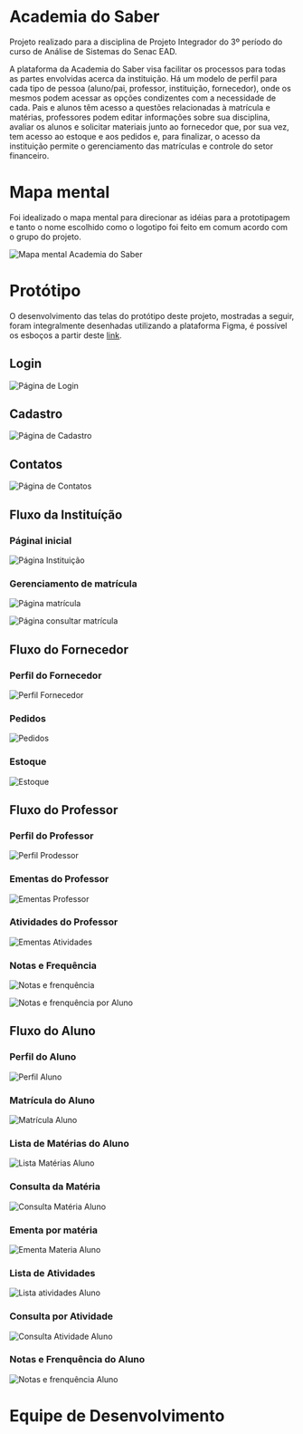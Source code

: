 # Academia do Saber

Projeto realizado para a disciplina de Projeto Integrador do 3º período do curso de Análise de Sistemas do Senac EAD.

A plataforma da Academia do Saber visa facilitar os processos para todas as partes envolvidas acerca da instituição. 
Há um modelo de perfil para cada tipo de pessoa (aluno/pai, professor, instituição, fornecedor), onde os mesmos podem acessar as opções condizentes com a necessidade de cada. Pais e alunos têm acesso a questões relacionadas à matrícula e matérias, professores podem editar informações sobre sua disciplina, avaliar os alunos e solicitar materiais junto ao fornecedor que, por sua vez, tem acesso ao estoque e aos pedidos e, para finalizar, o acesso da instituição permite o gerenciamento das matrículas e controle do setor financeiro.

# Mapa mental 
Foi idealizado o mapa mental para direcionar as idéias para a prototipagem e tanto o nome escolhido como o logotipo foi feito em comum acordo com o grupo do projeto.

![Mapa mental Academia do Saber](./images/mapa-mental.png)

# Protótipo
O desenvolvimento das telas do protótipo deste projeto, mostradas a seguir, foram integralmente desenhadas utilizando a plataforma Figma, é possível os esboços a partir deste [link](https://www.figma.com/file/jmMecpnatRdnwJZ76bI8Bw/PI---Prot%C3%B3tipo---Grupo-01---2023.02?type=design&node-id=221-1866&mode=design&t=pMmnXqSGbuUc6rFQ-0).

## Login 

![Página de Login](./images/area-publica/Login.png)

## Cadastro

![Página de Cadastro](./images/area-publica/Cadastro.png)

## Contatos

![Página de Contatos](./images/area-publica/Contatos.png)

## Fluxo da Instituíção 

### Páginal inicial 

![Página Instituição](./images/instituicao/Instituição%20-%20Página%20inicial.png)

### Gerenciamento de matrícula 
![Página matrícula](./images/instituicao/Instituíção%20-%20Matrícula.png)

![Página consultar matrícula](./images/instituicao/Instituíção%20-%20Consultar%20matrículas.png)


## Fluxo do Fornecedor

### Perfil do Fornecedor
![Perfil Fornecedor](./images/fornecedor/Perfil%20-%20Fornecedor.png)

### Pedidos 
![Pedidos](./images/fornecedor/Fornecedor%20-%20Pedidos.png)

### Estoque
![Estoque](./images/fornecedor/Fornecedor%20-%20Estoque.png)


## Fluxo do Professor 

### Perfil do Professor 

![Perfil Prodessor](./images/professor/Perfil%20-%20Professor.png)

### Ementas do Professor
![Ementas Professor](./images/professor/Professor%20-%20Ementas.png)

### Atividades do Professor
![Ementas Atividades](./images/professor/Professor%20-%20Atividades.png)

### Notas e Frequência

![Notas e frenquência](./images/professor/Professor%20-%20Notas%20e%20frequência.png)

![Notas e frenquência por Aluno](./images/professor/Professor%20-%20Notas%20e%20Frequência%20-%20Aluno.png)


## Fluxo do Aluno

### Perfil do Aluno

![Perfil Aluno](./images/aluno/Perfil%20-%20Aluno.png)


### Matrícula do Aluno

![Matrícula Aluno](./images/aluno/Aluno%20-%20Matrícula.png)


### Lista de Matérias do Aluno 

![Lista Matérias Aluno](./images/aluno/Aluno%20-%20Matérias.png)

### Consulta da Matéria

![Consulta Matéria Aluno](./images/aluno/Aluno%20-%20Matérias%20(1).png)

### Ementa por matéria

![Ementa Materia Aluno](./images/aluno/Aluno%20-%20Ementa.png)


### Lista de Atividades

![Lista atividades Aluno](./images/aluno/Aluno%20-%20Atividades.png)

### Consulta por Atividade

![Consulta Atividade Aluno](./images/aluno/Aluno%20-%20Atividade%20I.png)


### Notas e Frenquência do Aluno

![Notas e frenquência Aluno](./images/aluno/Aluno%20-%20Notas%20e%20frequência.png)


# Equipe de Desenvolvimento
